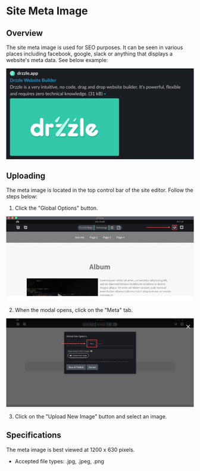 # Site Meta Image

## Overview
The site meta image is used for SEO purposes. It can be seen in various places including facebook, google, slack or anything that displays a website's meta data. See below example:

![meta preview](./meta-preview.png)

## Uploading
The meta image is located in the top control bar of the site editor. Follow the steps below:

1) Click the "Global Options" button.

![global tab](./global-options.png)

2) When the modal opens, click on the "Meta" tab.

![meta tab](./meta-tab.png)

3) Click on the "Upload New Image" button and select an image.

## Specifications

The meta image is best viewed at 1200 x 630 pixels.

- Accepted file types: .jpg, .jpeg, .png
